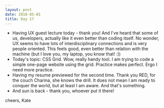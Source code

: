 ```yaml
---
layout: post
date: 2018-05-01
title: Day 17
---
```


* Having UX guest lecture today - thank you! And I've heard that some of us, developers, actually like it even better than coding itself. No wonder, UX seems to have lots of interdisciplinary connections  and is very people oriented. This feels good, even better than relation with the machine (but I love you, my laptop, you know that! :))
* Today's topic: CSS Grid. Wow, really handy tool. I am trying to code a simple one-page website using the grid. Practice makes perfect. Ergo I need more practice.
* Having my resume previewed for the second time. Thank you RED, for the couch Charina, she knows the drill. It does not mean I am ready to conquer the world, but at least I am aware. And that's something.
* And sun is back - thank you, whoever put it there!

cheers,
Kate
